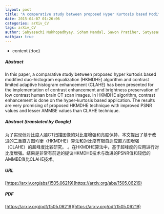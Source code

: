 ```yaml
---
layout: post
title: "A comparative study between proposed Hyper Kurtosis based Modified Duo-Histogram Equalization and Contrast Limited Adaptive Histogram Equalization for Contrast Enhancement Purpose of Low Contrast Human Brain CT scan images"
date: 2015-04-07 01:26:06
categories: arXiv_CV
tags: arXiv_CV
author: Sabyasachi Mukhopadhyay, Soham Mandal, Sawon Pratiher, Satyasaran Changdar, Ritwik Burman, Nirmalya Ghosh, Prasanta K. Panigrahi
mathjax: true
---
```


* content
{:toc}

##### Abstract
In this paper, a comparative study between proposed hyper kurtosis based modified duo-histogram equalization (HKMDHE) algorithm and contrast limited adaptive histogram enhancement (CLAHE) has been presented for the implementation of contrast enhancement and brightness preservation of low contrast human brain CT scan images. In HKMDHE algorithm, contrast enhancement is done on the hyper-kurtosis based application. The results are very promising of proposed HKMDHE technique with improved PSNR values and lesser AMMBE values than CLAHE technique.

##### Abstract (translated by Google)
为了实现低对比度人脑CT扫描图像的对比度增强和亮度保持，本文提出了基于改进的二重直方图均衡（HKMDHE）算法和对比度有限自适应直方图增强（CLAHE）的超峰度比较研究。 。在HKMDHE算法中，基于超峰度的应用进行对比度增强。结果是非常有前途的提议HKMDHE技术与改进的PSNR值和较低的AMMBE值比CLAHE技术。

##### URL
[https://arxiv.org/abs/1505.06219](https://arxiv.org/abs/1505.06219)

##### PDF
[https://arxiv.org/pdf/1505.06219](https://arxiv.org/pdf/1505.06219)

